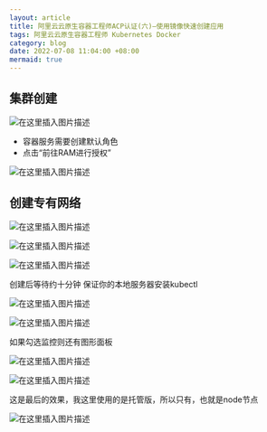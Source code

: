 ```yaml
---
layout: article
title: 阿里云云原生容器工程师ACP认证(六)—使用镜像快速创建应用
tags: 阿里云云原生容器工程师 Kubernetes Docker
category: blog
date: 2022-07-08 11:04:00 +08:00
mermaid: true
---
```

## 集群创建
![在这里插入图片描述](https://img-blog.csdnimg.cn/e7afa5219d8e4988b8d9d30b202b7b9c.png)

- 容器服务需要创建默认角色
- 点击“前往RAM进行授权”

![在这里插入图片描述](https://img-blog.csdnimg.cn/99a4d672562545f7bc8ff28583b68857.png)

## 创建专有网络
![在这里插入图片描述](https://img-blog.csdnimg.cn/03d1f1a73d894550b04ef55e965eb6ef.png)

![在这里插入图片描述](https://img-blog.csdnimg.cn/4d68d64398674b77b6a722872dc30f70.png)

![在这里插入图片描述](https://img-blog.csdnimg.cn/8b1db955499d4afe981e194ef2aa6d82.png)

创建后等待约十分钟
保证你的本地服务器安装kubectl

![在这里插入图片描述](https://img-blog.csdnimg.cn/607de785e84c4242ba1f370a5623f869.png)

![在这里插入图片描述](https://img-blog.csdnimg.cn/1622523ade134efcb3f5c516d147649d.png)

如果勾选监控则还有图形面板

![在这里插入图片描述](https://img-blog.csdnimg.cn/2311953115e0485380cf8df1928be98d.png)

![在这里插入图片描述](https://img-blog.csdnimg.cn/35bce756d2df4aef9cf916b2ad6ebd3b.png)

这是最后的效果，我这里使用的是托管版，所以只有<none>，也就是node节点

![在这里插入图片描述](https://img-blog.csdnimg.cn/2644bdedc5224c6c945dc2fe7fe8f93e.png)
